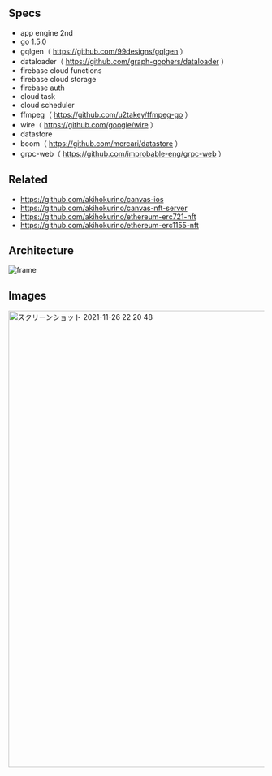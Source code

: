 ## Specs
- app engine 2nd
- go 1.5.0
- gqlgen（ https://github.com/99designs/gqlgen ）
- dataloader（ https://github.com/graph-gophers/dataloader ）
- firebase cloud functions
- firebase cloud storage
- firebase auth
- cloud task
- cloud scheduler
- ffmpeg（ https://github.com/u2takey/ffmpeg-go ）
- wire（ https://github.com/google/wire ）
- datastore
- boom（ https://github.com/mercari/datastore ）
- grpc-web（ https://github.com/improbable-eng/grpc-web ）

## Related
- https://github.com/akihokurino/canvas-ios
- https://github.com/akihokurino/canvas-nft-server
- https://github.com/akihokurino/ethereum-erc721-nft
- https://github.com/akihokurino/ethereum-erc1155-nft

## Architecture
![frame](https://user-images.githubusercontent.com/2268288/167259508-e5007300-8d7b-40b5-9e63-eea3b913af4c.png)

## Images
<img width="900" alt="スクリーンショット 2021-11-26 22 20 48" src="https://user-images.githubusercontent.com/2268288/143587631-75daf147-1169-40ea-a26b-ed930dd5456b.png">
